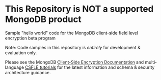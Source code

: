# This Repository is NOT a supported MongoDB product

Sample "hello world" code for the MongoDB client-side field level encryption beta program 

Note: Code samples in this repository is _entirely_ for development & evaluation only.

Please see the MongoDB [Client-Side Encryption Documentation](https://docs.mongodb.com/master/core/security-client-side-encryption/) and multi-language [CSFLE tutorials](https://docs.mongodb.com/ecosystem/use-cases/client-side-field-level-encryption-guide/) for the latest information and schema & security architecture guidance.

